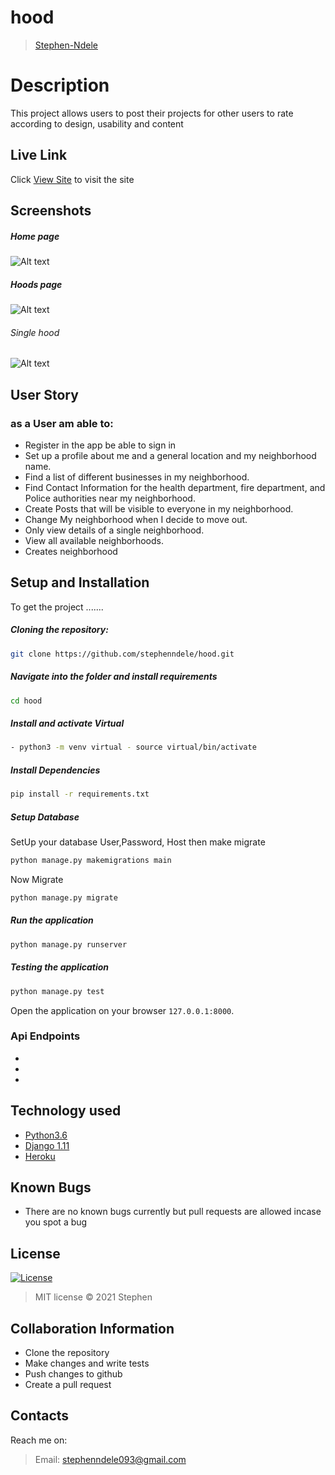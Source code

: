 # hood


>[Stephen-Ndele](https://github.com/stephenndele)  
  
# Description  
This project allows users to post their projects for other users to rate according to design, usability and content 
##  Live Link  
 Click [View Site]()  to visit the site
  
## Screenshots 
##### Home page
 
 ![Alt text](/media/home.png?raw=true "Main Page")

 ##### Hoods page

 ![Alt text](/media/projects.png?raw=true "Main Page")


 ###### Single hood

 ![Alt text](/media/rating.png?raw=true "Main Page")

 
## User Story  
### as a User am able to:
* Register in the app be able to sign in  
* Set up a profile about me and a general location and my  neighborhood name.
* Find a list of different businesses in my neighborhood.
* Find Contact Information for the health department, fire department, and Police authorities near my neighborhood.
* Create Posts that will be visible to everyone in my neighborhood.
* Change My neighborhood when I decide to move out.
* Only view details of a single neighborhood.
* View all available neighborhoods.
* Creates neighborhood

  

  
## Setup and Installation  
To get the project .......  
  
##### Cloning the repository:  
 ```bash 
 git clone https://github.com/stephenndele/hood.git 
```
##### Navigate into the folder and install requirements  
 ```bash 
cd hood 
```
##### Install and activate Virtual  
 ```bash 
- python3 -m venv virtual - source virtual/bin/activate  
```  
##### Install Dependencies  
 ```bash 
 pip install -r requirements.txt 
```  
 ##### Setup Database  
  SetUp your database User,Password, Host then make migrate  
 ```bash 
python manage.py makemigrations main
 ``` 
 Now Migrate  
 ```bash 
 python manage.py migrate 
```
##### Run the application  
 ```bash 
 python manage.py runserver 
``` 
##### Testing the application  
 ```bash 
 python manage.py test 
```
Open the application on your browser `127.0.0.1:8000`.  
  
 ### Api Endpoints
 *
 * 
 * 
 
 
## Technology used  
  
* [Python3.6](https://www.python.org/)  
* [Django 1.11](https://docs.djangoproject.com/en/2.2/)  
* [Heroku](https://heroku.com)  
  
  
## Known Bugs  
* There are no known bugs currently but pull requests are allowed incase you spot a bug  
    
## License
[![License](https://img.shields.io/packagist/l/loopline-systems/closeio-api-wrapper.svg)](http://opensource.org/licenses/MIT)
>MIT license &copy;  2021 Stephen
 
## Collaboration Information
* Clone the repository
* Make changes and write tests
* Push changes to github
* Create a pull request

## Contacts
Reach me on:
>Email:  stephenndele093@gmail.com